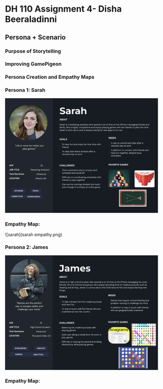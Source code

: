 # DH 110 Assignment 4- Disha Beeraladinni

## Persona + Scenario

### Purpose of Storytelling


### Improving GamePigeon


### Persona Creation and Empathy Maps

### Persona 1: Sarah

![sarah](sarah.png)


### Empathy Map:

![sarah](sarah empathy.png)



### Persona 2: James

![james](james.png)


### Empathy Map:







